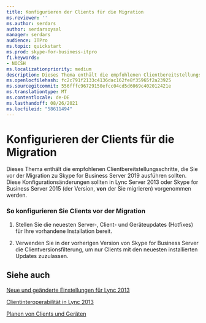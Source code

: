 ```yaml
---
title: Konfigurieren der Clients für die Migration
ms.reviewer: ''
ms.author: serdars
author: serdarsoysal
manager: serdars
audience: ITPro
ms.topic: quickstart
ms.prod: skype-for-business-itpro
f1.keywords:
- NOCSH
ms.localizationpriority: medium
description: Dieses Thema enthält die empfohlenen Clientbereitstellungsschritte, die Sie vor der Migration zu Skype for Business Server 2019 ausführen sollten. Diese Konfigurationsänderungen sollten in Lync Server 2013 oder Skype for Business Server 2015 vorgenommen werden.
ms.openlocfilehash: fc2c791f2133c4136dac162fe8f35965f2a23925
ms.sourcegitcommit: 556fffc96729150efcc04cd5d6069c402012421e
ms.translationtype: MT
ms.contentlocale: de-DE
ms.lasthandoff: 08/26/2021
ms.locfileid: "58611494"
---
```

# <a name="configure-clients-for-migration"></a>Konfigurieren der Clients für die Migration

Dieses Thema enthält die empfohlenen Clientbereitstellungsschritte, die Sie vor der Migration zu Skype for Business Server 2019 ausführen sollten. Diese Konfigurationsänderungen sollten in Lync Server 2013 oder Skype for Business Server 2015 (der Version, **von** der Sie migrieren) vorgenommen werden.
  
### <a name="to-configure-clients-before-migration"></a>So konfigurieren Sie Clients vor der Migration

1. Stellen Sie die neuesten Server-, Client- und Geräteupdates (Hotfixes) für Ihre vorhandene Installation bereit.
    
2. Verwenden Sie in der vorherigen Version von Skype for Business Server die Clientversionsfilterung, um nur Clients mit den neuesten installierten Updates zuzulassen.
    
## <a name="see-also"></a>Siehe auch

[Neue und geänderte Einstellungen für Lync 2013](/previous-versions/office/lync-server-2013/lync-server-2013-new-and-changed-settings-for-lync-2013) 
 
[Clientinteroperabilität in Lync 2013](/previous-versions/office/lync-server-2013/lync-server-2013-client-interoperability-in-lync-2013)
 <!-- The above links point to un-rebranded 2013 content we will need to discuss rebrand or bring forward -->

 [Planen von Clients und Geräten](../../SfbServer/plan-your-deployment/clients-and-devices/clients-and-devices.md)
